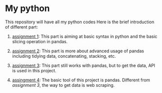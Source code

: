 # My python
This repository will have all my python codes
Here is the brief introduction of different part:

1. [assignment 1](https://github.com/RyanYin04/python/tree/master/assignment-1-RyanYin04/hw1.ipynb):
  This part is aiming at basic syntax in python and the basic slicing operation in pandas.
 
 
2. [assignment 2](https://github.com/RyanYin04/python/blob/master/assignment-2-RyanYin04/hw2.ipynb):
  This part is more about advanced usage of pandas including tidying data, concatenating, stacking, etc. 
  
3. [assignment 3](https://github.com/RyanYin04/python/blob/master/assignment-3-RyanYin04/hw3.ipynb):
  This part still works with pandas, but to get the data, API is used in this project.
  
4. [assingment 4](https://github.com/RyanYin04/python/blob/master/assignment-4-RyanYin04/hw4.ipynb):
  The basic tool of this project is pandas. Different from *assignment 3*, the way to get data is web scraping.
